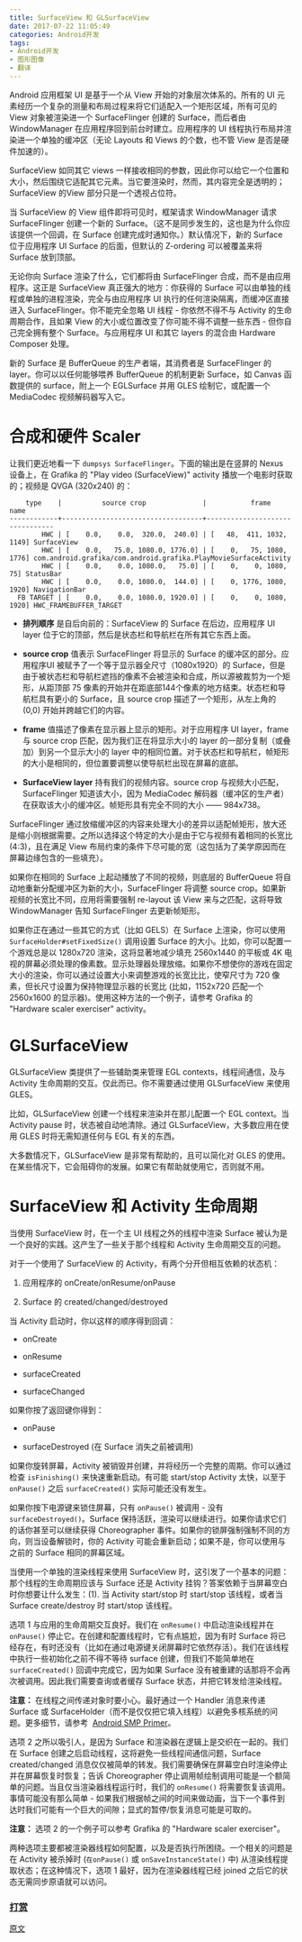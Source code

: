 ```yaml
---
title: SurfaceView 和 GLSurfaceView
date: 2017-07-22 11:05:49
categories: Android开发
tags:
- Android开发
- 图形图像
- 翻译
---
```


Android 应用框架 UI 是基于一个从 View 开始的对象层次体系的。所有的 UI 元素经历一个复杂的测量和布局过程来将它们适配入一个矩形区域，所有可见的 View 对象被渲染进一个 SurfaceFlinger 创建的 Surface，而后者由 WindowManager 在应用程序回到前台时建立。应用程序的 UI 线程执行布局并渲染进一个单独的缓冲区（无论 Layouts 和 Views 的个数，也不管 View 是否是硬件加速的）。
<!--more-->
SurfaceView 如同其它 views 一样接收相同的参数，因此你可以给它一个位置和大小，然后围绕它适配其它元素。当它要渲染时，然而，其内容完全是透明的；SurfaceView 的View 部分只是一个透视占位符。

当 SurfaceView 的 View 组件即将可见时，框架请求 WindowManager 请求 SurfaceFlinger 创建一个新的 Surface。（这不是同步发生的，这也是为什么你应该提供一个回调，在 Surface 创建完成时通知你。）默认情况下，新的 Surface 位于应用程序 UI Surface 的后面，但默认的 Z-ordering 可以被覆盖来将 Surface 放到顶部。

无论你向 Surface 渲染了什么，它们都将由 SurfaceFlinger 合成，而不是由应用程序。这正是 SurfaceView 真正强大的地方：你获得的 Surface 可以由单独的线程或单独的进程渲染，完全与由应用程序 UI 执行的任何渲染隔离，而缓冲区直接进入 SurfaceFlinger。你不能完全忽略 UI 线程 - 你依然不得不与 Activity 的生命周期合作，且如果 View 的大小或位置改变了你可能不得不调整一些东西 - 但你自己完全拥有整个 Surface。与应用程序 UI 和其它 layers 的混合由 Hardware Composer 处理。

新的 Surface 是 BufferQueue 的生产者端，其消费者是 SurfaceFlinger 的 layer。你可以以任何能够喂养 BufferQueue 的机制更新 Surface，如 Canvas 函数提供的 surface，附上一个 EGLSurface 并用 GLES 绘制它，或配置一个 MediaCodec 视频解码器写入它。

# 合成和硬件 Scaler
让我们更近地看一下 `dumpsys SurfaceFlinger`。下面的输出是在竖屏的 Nexus 设备上，在 Grafika 的 "Play video (SurfaceView)" activity 播放一个电影时获取的；视频是 QVGA (320x240) 的：
```
    type    |          source crop              |           frame           name
------------+-----------------------------------+--------------------------------
        HWC | [    0.0,    0.0,  320.0,  240.0] | [   48,  411, 1032, 1149] SurfaceView
        HWC | [    0.0,   75.0, 1080.0, 1776.0] | [    0,   75, 1080, 1776] com.android.grafika/com.android.grafika.PlayMovieSurfaceActivity
        HWC | [    0.0,    0.0, 1080.0,   75.0] | [    0,    0, 1080,   75] StatusBar
        HWC | [    0.0,    0.0, 1080.0,  144.0] | [    0, 1776, 1080, 1920] NavigationBar
  FB TARGET | [    0.0,    0.0, 1080.0, 1920.0] | [    0,    0, 1080, 1920] HWC_FRAMEBUFFER_TARGET
```

 * **排列顺序** 是自后向前的：SurfaceView 的 Surface 在后边，应用程序 UI layer 位于它的顶部，然后是状态栏和导航栏在所有其它东西上面。

 * **source crop** 值表示 SurfaceFlinger 将显示的 Surface 的缓冲区的部分。应用程序UI 被赋予了一个等于显示器全尺寸（1080x1920）的 Surface，但是由于被状态栏和导航栏遮挡的像素不会被渲染和合成，所以源被裁剪为一个矩形，从距顶部 75 像素的开始并在距底部144个像素的地方结束。状态栏和导航栏具有更小的 Surface，且 source crop 描述了一个矩形，从左上角的 (0,0) 开始并跨越它们的内容。

 * **frame** 值描述了像素在显示器上显示的矩形。对于应用程序 UI layer，frame 与 source crop 匹配，因为我们正在将显示大小的 layer 的一部分复制（或叠加）到另一个显示大小的 layer 中的相同位置。对于状态栏和导航栏，帧矩形的大小是相同的，但位置要调整以使导航栏出现在屏幕的底部。

 * **SurfaceView layer** 持有我们的视频内容。source crop 与视频大小匹配，SurfaceFlinger 知道该大小，因为 MediaCodec 解码器（缓冲区的生产者）在获取该大小的缓冲区。帧矩形具有完全不同的大小 —— 984x738。

SurfaceFlinger 通过放缩缓冲区的内容来处理大小的差异以适配帧矩形，放大还是缩小则根据需要。之所以选择这个特定的大小是由于它与视频有着相同的长宽比 (4:3)，且在满足 View 布局约束的条件下尽可能的宽（这包括为了美学原因而在屏幕边缘包含的一些填充）。

如果你在相同的 Surface 上起动播放了不同的视频，则底层的 BufferQueue 将自动地重新分配缓冲区为新的大小，SurfaceFlinger 将调整 source crop。如果新视频的长宽比不同，应用将需要强制 re-layout 该 View 来与之匹配，这将导致 WindowManager 告知 SurfaceFlinger 去更新帧矩形。

如果你正在通过一些其它的方式（比如 GELS）在 Surface 上渲染，你可以使用 `SurfaceHolder#setFixedSize()` 调用设置 Surface 的大小。比如，你可以配置一个游戏总是以 1280x720 渲染，这将显著地减少填充 2560x1440 的平板或 4K 电视的屏幕必须处理的像素数。显示处理器处理放缩。如果你不想使你的游戏在固定大小的渲染，你可以通过设置大小来调整游戏的长宽比比，使窄尺寸为 720 像素，但长尺寸设置为保持物理显示器的长宽比 (比如，1152x720 匹配一个 2560x1600 的显示器)。使用这种方法的一个例子，请参考 Grafika 的 "Hardware scaler exerciser" activity。

# GLSurfaceView
GLSurfaceView 类提供了一些辅助类来管理 EGL contexts，线程间通信，及与 Activity 生命周期的交互。仅此而已。你不需要通过使用 GLSurfaceView 来使用 GLES。

比如，GLSurfaceView 创建一个线程来渲染并在那儿配置一个 EGL context。当 Activity pause 时，状态被自动地清除。通过 GLSurfaceView，大多数应用在使用 GLES 时将无需知道任何与 EGL 有关的东西。

大多数情况下，GLSurfaceView 是非常有帮助的，且可以简化对 GLES 的使用。在某些情况下，它会阻碍你的发展。如果它有帮助就使用它，否则就不用。

# SurfaceView 和 Activity 生命周期
当使用 SurfaceView 时，在一个主 UI 线程之外的线程中渲染 Surface 被认为是一个良好的实践。这产生了一些关于那个线程和 Activity 生命周期交互的问题。

对于一个使用了 SurfaceView 的 Activity，有两个分开但相互依赖的状态机：

 1. 应用程序的 onCreate/onResume/onPause

 2. Surface 的 created/changed/destroyed

当 Activity 启动时，你以这样的顺序得到回调：

 * onCreate

 * onResume

 * surfaceCreated

 * surfaceChanged

如果你按了返回键你得到：

 * onPause

 * surfaceDestroyed (在 Surface 消失之前被调用)

如果你旋转屏幕，Activity 被销毁并创建，并将经历一个完整的周期。你可以通过检查 `isFinishing()` 来快速重新启动。有可能 start/stop Activity 太快，以至于 `onPause()` 之后 `surfaceCreated()` 实际可能还没有发生。

如果你按下电源键来锁住屏幕，只有 `onPause()` 被调用 - 没有 `surfaceDestroyed()`。Surface 保持活跃，渲染可以继续进行。如果你请求它们的话你甚至可以继续获得 Choreographer 事件。如果你的锁屏强制强制不同的方向，则当设备解锁时，你的
 Activity 可能会重新启动；如果不是，你可以使用与之前的
 Surface 相同的屏幕区域。

当使用一个单独的渲染线程来使用 SurfaceView 时，这引发了一个基本的问题：那个线程的生命周期应该与 Surface 还是 Activity 挂钩？答案依赖于当屏幕空白时你想要让什么发生：(1). 当 Activity start/stop 时 start/stop 该线程，或者当 Surface create/destroy 时 start/stop 该线程。

选项 1 与应用的生命周期交互良好。我们在 `onResume()` 中启动渲染线程并在 `onPause()` 停止它。在创建和配置线程时，它有点尴尬，因为有时 Surface 将已经存在，有时还没有（比如在通过电源键关闭屏幕时它依然存活）。我们在该线程中执行一些初始化之前不得不等待 surface 创建，但我们不能简单地在 `surfaceCreated()` 回调中完成它，因为如果 Surface 没有被重建的话那将不会再次被调用。因此我们需要查询或者缓存 Surface 状态，并把它转发给渲染线程。

**注意：** 在线程之间传递对象时要小心。最好通过一个 Handler 消息来传递 Surface 或 SurfaceHolder（而不是仅仅把它填入线程）以避免多核系统的问题。更多细节，请参考  [Android SMP Primer](http://developer.android.com/training/articles/smp.html)。

选项 2 之所以吸引人，是因为 Surface 和渲染器在逻辑上是交织在一起的。我们在 Surface 创建之后启动线程，这将避免一些线程间通信问题，Surface created/changed 消息仅仅被简单的转发。我们需要确保在屏幕空白时渲染停止并在屏幕恢复时恢复；告诉 Choreographer 停止调用帧绘制调用可能是一个额简单的问题。当且仅当渲染器线程运行时，我们的 `onResume()` 将需要恢复该调用。事情可能没有那么简单 - 如果我们根据帧之间的时间来做动画，当下一个事件到达时我们可能有一个巨大的间隙；显式的暂停/恢复消息可能是可取的。

**注意：** 选项 2 的一个例子可以参考 Grafika 的 "Hardware scaler exerciser"。

两种选项主要都被渲染器线程如何配置，以及是否执行所困绕。一个相关的问题是在 Activity 被杀掉时 (`在onPause()` 或 `onSaveInstanceState()` 中) 从渲染线程提取状态；在这种情况下，选项 1 最好，因为在渲染器线程已经 joined 之后它的状态无需同步原语就可以访问。

### [打赏](https://www.wolfcstech.com/about/donate.html)

[原文](https://source.android.com/devices/graphics/arch-sv-glsv)
